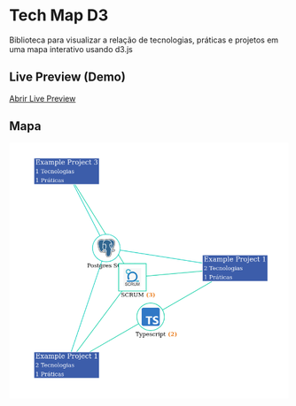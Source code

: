 # Tech Map D3
Biblioteca para visualizar a relação de tecnologias, práticas e projetos em uma mapa interativo usando d3.js

## Live Preview (Demo)

[Abrir Live Preview](https://agespucrs.github.io/tech-map-d3/)

## Mapa

![](docs/screenshot.png)
